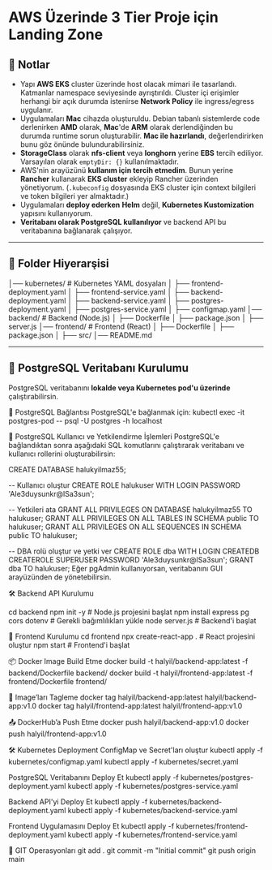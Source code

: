# AWS Üzerinde 3 Tier Proje için Landing Zone

## 📌 Notlar

- Yapı **AWS EKS** cluster üzerinde host olacak mimari ile tasarlandı. Katmanlar namespace seviyesinde ayrıştırıldı. Cluster içi erişimler herhangi bir açık durumda istenirse **Network Policy** ile ingress/egress uygulanır.
- Uygulamaları **Mac** cihazda oluşturuldu. Debian tabanlı sistemlerde code derlenirken **AMD** olarak, **Mac**'de **ARM** olarak derlendiğinden bu durumda runtime sorun oluşturabilir. **Mac ile hazırlandı**, değerlendirirken bunu göz önünde bulundurabilirsiniz.
- **StorageClass** olarak **nfs-client** veya **longhorn** yerine **EBS** tercih ediliyor. Varsayılan olarak `emptyDir: {}` kullanılmaktadır.
- AWS'nin arayüzünü **kullanım için tercih etmedim**. Bunun yerine **Rancher** kullanarak **EKS cluster** ekleyip Rancher üzerinden yönetiyorum. (`.kubeconfig` dosyasında EKS cluster için context bilgileri ve token bilgileri yer almaktadır.)
- Uygulamaları **deploy ederken** **Helm** değil, **Kubernetes Kustomization** yapısını kullanıyorum.
- **Veritabanı olarak PostgreSQL kullanılıyor** ve backend API bu veritabanına bağlanarak çalışıyor.

---

## 📂 Folder Hiyerarşisi

│── kubernetes/                     # Kubernetes YAML dosyaları
│   ├── frontend-deployment.yaml
│   ├── frontend-service.yaml
│   ├── backend-deployment.yaml
│   ├── backend-service.yaml
│   ├── postgres-deployment.yaml
│   ├── postgres-service.yaml
│   ├── configmap.yaml
│── backend/                  # Backend (Node.js)
│   ├── Dockerfile
│   ├── package.json
│   ├── server.js
│── frontend/                 # Frontend (React)
│   ├── Dockerfile
│   ├── package.json
│   ├── src/
│── README.md


---

## 🚀 PostgreSQL Veritabanı Kurulumu

PostgreSQL veritabanını **lokalde veya Kubernetes pod'u üzerinde** çalıştırabilirsin.  


🔌 PostgreSQL Bağlantısı
PostgreSQL'e bağlanmak için:
kubectl exec -it postgres-pod -- psql -U postgres -h localhost

🔑 PostgreSQL Kullanıcı ve Yetkilendirme İşlemleri
PostgreSQL'e bağlandıktan sonra aşağıdaki SQL komutlarını çalıştırarak veritabanı ve kullanıcı rollerini oluşturabilirsin:



CREATE DATABASE halukyilmaz55;

-- Kullanıcı oluştur
CREATE ROLE halukuser WITH LOGIN PASSWORD 'Ale3duysunkr@lSa3sun';

-- Yetkileri ata
GRANT ALL PRIVILEGES ON DATABASE halukyilmaz55 TO halukuser;
GRANT ALL PRIVILEGES ON ALL TABLES IN SCHEMA public TO halukuser;
GRANT ALL PRIVILEGES ON ALL SEQUENCES IN SCHEMA public TO halukuser;

-- DBA rolü oluştur ve yetki ver
CREATE ROLE dba WITH LOGIN CREATEDB CREATEROLE SUPERUSER PASSWORD 'Ale3duysunkr@lSa3sun';
GRANT dba TO halukuser;
Eğer pgAdmin kullanıyorsan, veritabanını GUI arayüzünden de yönetebilirsin.




🛠️ Backend API Kurulumu

cd backend
npm init -y  # Node.js projesini başlat
npm install express pg cors dotenv  # Gerekli bağımlılıkları yükle
node server.js  # Backend'i başlat



🎨 Frontend Kurulumu
cd frontend
npx create-react-app .  # React projesini oluştur
npm start  # Frontend'i başlat


📦 Docker Image Build Etme
docker build -t halyil/backend-app:latest -f backend/Dockerfile backend/
docker build -t halyil/frontend-app:latest -f frontend/Dockerfile frontend/


🔖 Image’ları Tagleme
docker tag halyil/backend-app:latest halyil/backend-app:v1.0
docker tag halyil/frontend-app:latest halyil/frontend-app:v1.0


📤 DockerHub’a Push Etme
docker push halyil/backend-app:v1.0
docker push halyil/frontend-app:v1.0


🛠️ Kubernetes Deployment
ConfigMap ve Secret'ları oluştur
kubectl apply -f kubernetes/configmap.yaml
kubectl apply -f kubernetes/secret.yaml


PostgreSQL Veritabanını Deploy Et
kubectl apply -f kubernetes/postgres-deployment.yaml
kubectl apply -f kubernetes/postgres-service.yaml

Backend API'yi Deploy Et
kubectl apply -f kubernetes/backend-deployment.yaml
kubectl apply -f kubernetes/backend-service.yaml

Frontend Uygulamasını Deploy Et
kubectl apply -f kubernetes/frontend-deployment.yaml
kubectl apply -f kubernetes/frontend-service.yaml

🔗 GIT Operasyonları
git add .
git commit -m "Initial commit"
git push origin main